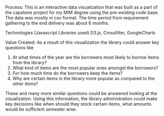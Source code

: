 Process:
This is an interactive data visualization that was built as a part of the capstone project for my MIM degree using the pre-existing code base. The data was mostly in csv format. The time period from requirement gathering to the end delivery was about 6 months. 

Technologies (Javascript Libraries used)
D3.js, Crossfilter, GoogleCharts

Value Created:
As a result of this visualization the library could answer key questions like
1. At what times of the year are the borrowers most likely to borrow items from the library?
2. What kind of items are the most popular ones amongst the borrowers?
3. For how much time do the borrowers keep the items?
4. Why are certain items in the library more popular as compared to the other items?

These and many more similar questions could be answered looking at the visualization. Using this information, the library administration could make key decisions like when should they stock certain items, what amounts would be sufficient semester wise.


